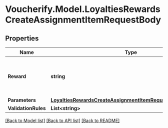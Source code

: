# Voucherify.Model.LoyaltiesRewardsCreateAssignmentItemRequestBody

## Properties

Name | Type | Description | Notes
------------ | ------------- | ------------- | -------------
**Reward** | **string** | The ID of the reward that will be assigned to the campaign. | [optional] 
**Parameters** | [**LoyaltiesRewardsCreateAssignmentItemRequestBodyParameters**](LoyaltiesRewardsCreateAssignmentItemRequestBodyParameters.md) |  | [optional] 
**ValidationRules** | **List&lt;string&gt;** |  | [optional] 

[[Back to Model list]](../../README.md#documentation-for-models) [[Back to API list]](../../README.md#documentation-for-api-endpoints) [[Back to README]](../../README.md)

